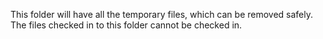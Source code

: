 This folder will have all the temporary files, which can be removed safely.
The files checked in to this folder cannot be checked in.
